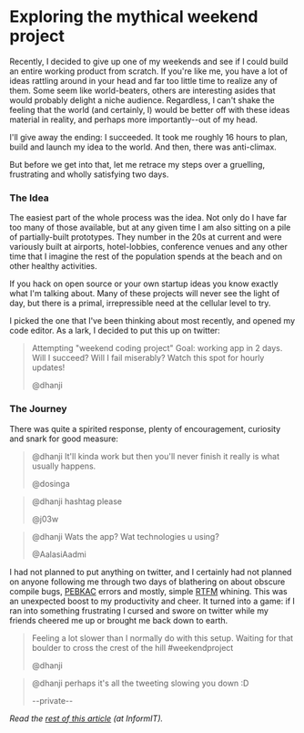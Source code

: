 <meta published="01 Feb 2012"/>

# Exploring the mythical weekend project

Recently, I decided to give up one of my weekends and see if I could build an entire working product
from scratch. If you're like me, you have a lot of ideas rattling around in your head
and far too little time to realize any of them. Some seem like world-beaters, others are interesting
asides that would probably delight a niche audience. Regardless, I can't shake the feeling that the
world (and certainly, I) would be better off with these ideas material in reality, and perhaps more
 importantly--out of my head.

I'll give away the ending: I succeeded. It took me roughly 16 hours to plan, build and
launch my idea to the world. And then, there was anti-climax.

But before we get into that, let me retrace my steps over a gruelling, frustrating
and wholly satisfying two days.

### The Idea

The easiest part of the whole process was the idea. Not only do I have far too many of those available,
but at any given time I am also sitting on a pile of partially-built prototypes. They number in
the 20s at current and were variously built at airports, hotel-lobbies, conference venues and any
other time that I imagine the rest of the population spends at the beach and on other healthy activities.

If you hack on open source or your own startup ideas you know exactly what I'm talking about. Many of
these projects will never see the light of day, but there is a primal, irrepressible need at the
 cellular level to try.

I picked the one that I've been thinking about most recently, and opened my code editor. As a lark,
I decided to put this up on twitter:

<blockquote class="twitter-tweet"><p>
Attempting "weekend coding project" Goal: working app in 2 days. Will I succeed? Will I fail miserably?
 Watch this spot for hourly updates!</p>@dhanji
</blockquote>

### The Journey

There was quite a spirited response, plenty of encouragement, curiosity and snark for good measure:

<blockquote class="twitter-tweet"><p>
@dhanji It'll kinda work but then you'll never finish it really is what usually happens.</p>
@dosinga
</blockquote>

<blockquote class="twitter-tweet"><p>
@dhanji hashtag please</p>
@j03w
</blockquote>

<blockquote class="twitter-tweet"><p>
@dhanji Wats the app? Wat technologies u using?</p>
@AalasiAadmi
</blockquote>

I had not planned to put anything on twitter, and I certainly had not planned on anyone following me
through two days of blathering on about obscure compile bugs, [PEBKAC](http://en.wikipedia.org/wiki/User_error)
 errors and mostly, simple [RTFM](http://en.wikipedia.org/wiki/Rtfm) whining.
This was an unexpected boost to my productivity and cheer. It turned into a game: if I ran into something
frustrating I cursed and swore on twitter while my friends cheered me up or brought me back down to earth.

<blockquote class="twitter-tweet"><p>
Feeling a lot slower than I normally do with this setup. Waiting for that boulder to cross the crest
 of the hill #weekendproject</p>
@dhanji
</blockquote>

<blockquote class="twitter-tweet"><p>
@dhanji perhaps it's all the tweeting slowing you down :D</p>
--private--
</blockquote>

<i>Read the <a href="http://www.informit.com/articles/article.aspx?p=1829420">rest of this article</a> (at InformIT).</i>
